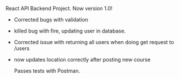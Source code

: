 React API Backend Project.
Now version 1.0!

-   Corrected bugs with validation
-   killed bug with fire, updating user in database.
-   Corrected issue with returning all users when doing get request to /users
-   now updates location correctly after posting new course

    Passes tests with Postman.
